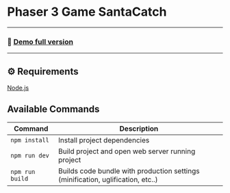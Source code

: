 # Phaser 3 Game SantaCatch

---

### 🚀 [Demo full version](http://mikolap.william.pl/)

---

## ⚙ Requirements

[Node.js](https://nodejs.org)

## Available Commands

| Command | Description |
|---------|-------------|
| `npm install` | Install project dependencies |
| `npm run dev` | Build project and open web server running project |
| `npm run build` | Builds code bundle with production settings (minification, uglification, etc..) |
